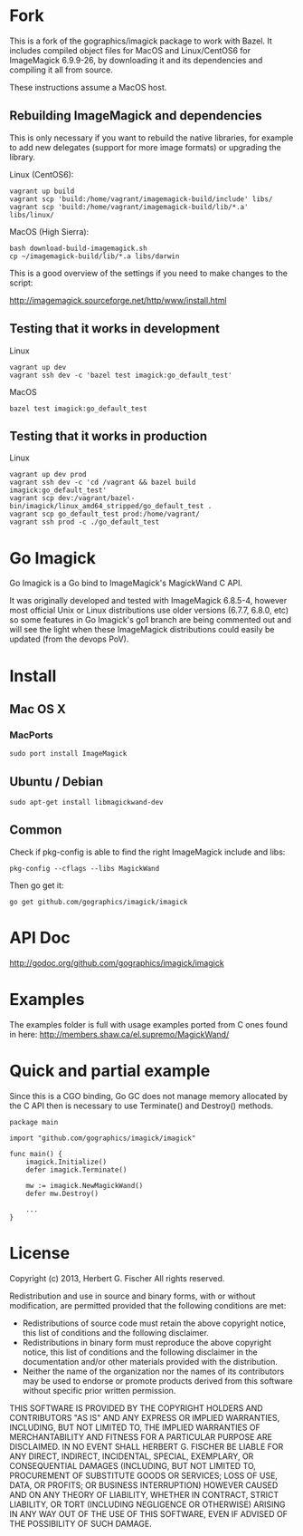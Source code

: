 # Fork

This is a fork of the gographics/imagick package to work with Bazel. It includes
compiled object files for MacOS and Linux/CentOS6 for ImageMagick 6.9.9-26, by
downloading it and its dependencies and compiling it all from source.

These instructions assume a MacOS host.

## Rebuilding ImageMagick and dependencies

This is only necessary if you want to rebuild the native libraries, for example
to add new delegates (support for more image formats) or upgrading the library.

Linux (CentOS6):

```
vagrant up build
vagrant scp 'build:/home/vagrant/imagemagick-build/include' libs/
vagrant scp 'build:/home/vagrant/imagemagick-build/lib/*.a' libs/linux/
```

MacOS (High Sierra):

```
bash download-build-imagemagick.sh
cp ~/imagemagick-build/lib/*.a libs/darwin
```


This is a good overview of the settings if you need to make changes to the
script:

http://imagemagick.sourceforge.net/http/www/install.html

## Testing that it works in development

Linux

```
vagrant up dev
vagrant ssh dev -c 'bazel test imagick:go_default_test'
```

MacOS

```
bazel test imagick:go_default_test
```

## Testing that it works in production

Linux

```
vagrant up dev prod
vagrant ssh dev -c 'cd /vagrant && bazel build imagick:go_default_test'
vagrant scp dev:/vagrant/bazel-bin/imagick/linux_amd64_stripped/go_default_test .
vagrant scp go_default_test prod:/home/vagrant/
vagrant ssh prod -c ./go_default_test
```


# Go Imagick

Go Imagick is a Go bind to ImageMagick's MagickWand C API.

It was originally developed and tested with ImageMagick 6.8.5-4, however most official Unix or Linux distributions use older
versions (6.7.7, 6.8.0, etc) so some features in Go Imagick's go1 branch are being commented out and will see the light when
these ImageMagick distributions could easily be updated (from the devops PoV).

# Install

## Mac OS X

### MacPorts

```
sudo port install ImageMagick
```

## Ubuntu / Debian

```
sudo apt-get install libmagickwand-dev
```

## Common

Check if pkg-config is able to find the right ImageMagick include and libs:

```
pkg-config --cflags --libs MagickWand
```

Then go get it:

```
go get github.com/gographics/imagick/imagick
```

# API Doc

http://godoc.org/github.com/gographics/imagick/imagick

# Examples

The examples folder is full with usage examples ported from C ones found in here: http://members.shaw.ca/el.supremo/MagickWand/

# Quick and partial example

Since this is a CGO binding, Go GC does not manage memory allocated by the C API then is necessary to use Terminate() and Destroy() methods.

```
package main

import "github.com/gographics/imagick/imagick"

func main() {
	imagick.Initialize()
	defer imagick.Terminate()

	mw := imagick.NewMagickWand()
	defer mw.Destroy()

	...
}
```

# License

Copyright (c) 2013, Herbert G. Fischer
All rights reserved.

Redistribution and use in source and binary forms, with or without
modification, are permitted provided that the following conditions are met:

 * Redistributions of source code must retain the above copyright
   notice, this list of conditions and the following disclaimer.
 * Redistributions in binary form must reproduce the above copyright
   notice, this list of conditions and the following disclaimer in the
   documentation and/or other materials provided with the distribution.
 * Neither the name of the organization nor the
   names of its contributors may be used to endorse or promote products
   derived from this software without specific prior written permission.

THIS SOFTWARE IS PROVIDED BY THE COPYRIGHT HOLDERS AND CONTRIBUTORS "AS IS" AND
ANY EXPRESS OR IMPLIED WARRANTIES, INCLUDING, BUT NOT LIMITED TO, THE IMPLIED
WARRANTIES OF MERCHANTABILITY AND FITNESS FOR A PARTICULAR PURPOSE ARE
DISCLAIMED. IN NO EVENT SHALL HERBERT G. FISCHER BE LIABLE FOR ANY
DIRECT, INDIRECT, INCIDENTAL, SPECIAL, EXEMPLARY, OR CONSEQUENTIAL DAMAGES
(INCLUDING, BUT NOT LIMITED TO, PROCUREMENT OF SUBSTITUTE GOODS OR SERVICES;
LOSS OF USE, DATA, OR PROFITS; OR BUSINESS INTERRUPTION) HOWEVER CAUSED AND
ON ANY THEORY OF LIABILITY, WHETHER IN CONTRACT, STRICT LIABILITY, OR TORT
(INCLUDING NEGLIGENCE OR OTHERWISE) ARISING IN ANY WAY OUT OF THE USE OF THIS
SOFTWARE, EVEN IF ADVISED OF THE POSSIBILITY OF SUCH DAMAGE.

